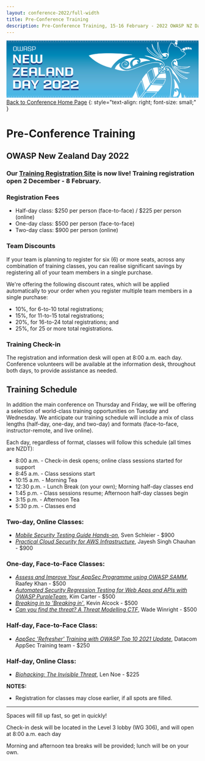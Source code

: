 ```yaml
---
layout: conference-2022/full-width
title: Pre-Conference Training
description: Pre-Conference Training, 15-16 February - 2022 OWASP NZ Day
---
```


[![Web Banner](/assets/images/2022_Banner_Graphic.jpg)](/conference/)   
[Back to Conference Home Page](index.md)
{: style="text-align: right; font-size: small;" }

# Pre-Conference Training

## OWASP New Zealand Day 2022

### Our [Training Registration Site](https://events.humanitix.com/owaspnz2022-training) is now live! Training registration open 2 December - 8 February.

### Registration Fees 

* Half-day class: $250 per person (face-to-face) / $225 per person (online)
* One-day class: $500 per person (face-to-face)
* Two-day class: $900 per person (online)

### Team Discounts

If your team is planning to register for six (6) or more seats, across any combination of training classes, you can realise significant savings by registering all of your team members in a single purchase. 

We're offering the following discount rates, which will be applied automatically to your order when you register multiple team members in a single purchase:

* 10%, for 6-to-10 total registrations;
* 15%, for 11-to-15 total registrations; 
* 20%, for 16-to-24 total registrations; and
* 25%, for 25 or more total registrations.

### Training Check-in

The registration and information desk will open at 8:00 a.m. each day. Conference volunteers will be available at the information desk, throughout both days, to provide assistance as needed.

## Training Schedule

In addition the main conference on Thursday and Friday, we will be offering a selection of world-class training opportunities on Tuesday and Wednesday. We anticipate our training schedule will include a mix of class lengths (half-day, one-day, and two-day) and formats (face-to-face, instructor-remote, and live online).

Each day, regardless of format, classes will follow this schedule (all times are NZDT):

* 8:00 a.m.  - Check-in desk opens; online class sessions started for support
* 8:45 a.m.  - Class sessions start
* 10:15 a.m. - Morning Tea
* 12:30 p.m. - Lunch Break (on your own); Morning half-day classes end
* 1:45 p.m.  - Class sessions resume; Afternoon half-day classes begin
* 3:15 p.m.  - Afternoon Tea
* 5:30 p.m.  - Classes end

### Two-day, Online Classes:

* *[Mobile Security Testing Guide Hands-on](mstg_hands_on.md)*, Sven Schleier - $900
* *[Practical Cloud Security for AWS Infrastructure](cloud_security.md)*, Jayesh Singh Chauhan - $900

### One-day, Face-to-Face Classes:

* *[Assess and Improve Your AppSec Programme using OWASP SAMM](owasp_samm.md)*, Raafey Khan - $500
* *[Automated Security Regression Testing for Web Apps and APIs with OWASP PurpleTeam](purple_team.md)*, Kim Carter - $500
* *[Breaking in to 'Breaking in'](breaking_in.md)*, Kevin Alcock - $500
* *[Can you find the threat? A Threat Modelling CTF](find_the_threat.md)*, Wade Winright - $500

### Half-day, Face-to-Face Class:

* *[AppSec 'Refresher' Training with OWASP Top 10 2021 Update](appsec_refresher.md)*, Datacom AppSec Training team - $250

### Half-day, Online Class:

* *[Biohacking: The Invisible Threat](biohacking.md)*, Len Noe - $225

**NOTES:** 

* Registration for classes may close earlier, if all spots are filled. 

-------------

Spaces will fill up fast, so get in quickly!

Check-in desk will be located in the Level 3 lobby (WG 306), and will open at 8:00 a.m. each day

Morning and afternoon tea breaks will be provided; lunch will be on your own.

